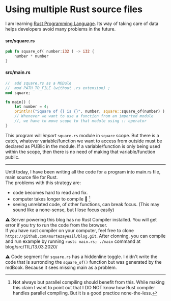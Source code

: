 # Using multiple Rust source files

I am learning [Rust Programming Language](httpd://www.rust-lang.org). Its way of taking care of data helps developers avoid many problems in the future.


#### src/square.rs

```rust
pub fn square_of( number:i32 ) -> i32 {
    number * number
}
```
  

#### src/main.rs

```rust
//  add square.rs as a MODule
//  mod PATH_TO_FILE (without .rs extension) ;
mod square;

fn main() {
    let number = 4;
    println!("Square of {} is {}", number, square::square_of(number) );
    // Whenever we want to use a function from an imported module
    //, we have to move scope to that module using :: operator
}
```

This program will *import* `square.rs` module in `square` scope. But there is a catch, whatever variable/function we want to access from outside must be declared as PUBlic in the module.
If a variable/function is only being used within the scope, then there is no need of making that variable/function public.

___


Until today, I have been writing all the code for a program into main.rs file, main source file for Rust.  
The problems with this strategy are:
 - code becomes hard to read and fix.
 - computer takes longer to compile 🤔️ [^1]
 - seeing unrelated code, of other functions, can break focus. (This may sound like a none-sense, but I lose focus easily)
 
⚠️ Server powering this blog has no Rust Compiler installed. You will get error if you try to run the code from the browser.  
If you have rust compiler on your computer, feel free to clone `https://github.com/murtezayesil/blog.git`.
After clonning, you can compile and run example by running `rustc main.rs; ./main` command at blog/src/TIL/13.03.2020/

⚠️ Code segment for `square.rs` has a hiddenline toggle. I didn't write the code that is surronding the `square_of()` function but was generated by the mdBook. Because it sees missing main as a problem.

 [^1]: Not always but parallel compiling should benefit from this. While making this claim I want to point out that I DO NOT know how Rust compiler handles parallel compiling. But it is a good practice none-the-less.
